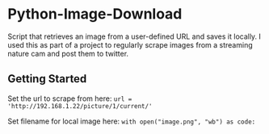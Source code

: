 # Python-Image-Download
Script that retrieves an image from a user-defined URL and saves it locally. I used this as part of a project to regularly scrape images from a streaming nature cam and post them to twitter.

## Getting Started

Set the url to scrape from here: `url = 'http://192.168.1.22/picture/1/current/'`

Set filename for local image here: `with open("image.png", "wb") as code:`
